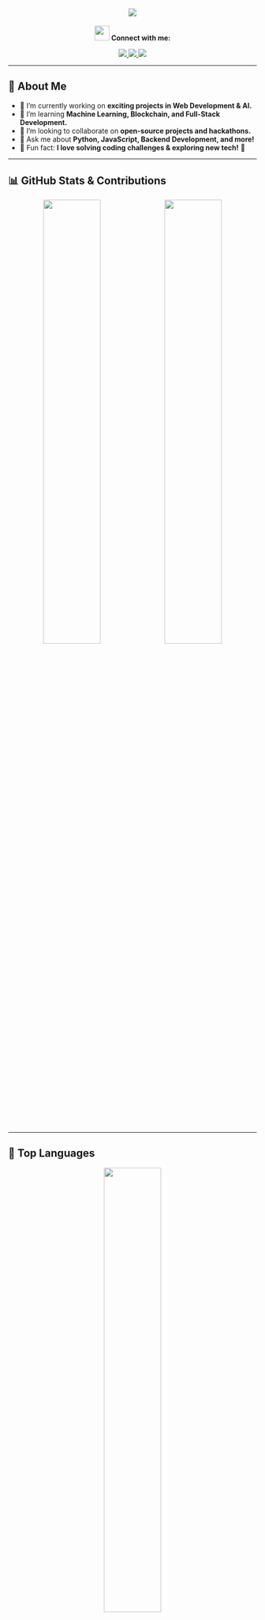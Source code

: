 <!--  Profile README by Karan Jain -->

<h1 align="center">
  <img src="https://readme-typing-svg.herokuapp.com?font=Fira+Code&duration=3000&pause=1000&color=F76C6C&center=true&vCenter=true&width=500&lines=Hello%2C+I'm+Karan+Jain!;Welcome+to+my+GitHub+profile!;Passionate+Developer+%7C+Tech+Enthusiast" />
</h1>

<p align="center">
  <img src="https://media.giphy.com/media/hvRJCLFzcasrR4ia7z/giphy.gif" width="30px"/> 
  <strong>Connect with me:</strong>
</p>

<p align="center">
  <a href="https://www.linkedin.com/in/karan-jain-161b60267" target="_blank">
    <img src="https://img.shields.io/badge/-LinkedIn-0A66C2?logo=linkedin&logoColor=white&style=for-the-badge" />
  </a>
  <a href="mailto:karanjain@gmail.com">
    <img src="https://img.shields.io/badge/-Gmail-D14836?logo=gmail&logoColor=white&style=for-the-badge" />
  </a>
  <a href="https://github.com/KaranJain09">
    <img src="https://img.shields.io/github/followers/KaranJain09?label=Follow&style=social" />
  </a>
</p>

---

## 🚀 **About Me**
- 🔭 I’m currently working on **exciting projects in Web Development & AI.**
- 🌱 I’m learning **Machine Learning, Blockchain, and Full-Stack Development.**
- 👯 I’m looking to collaborate on **open-source projects and hackathons.**
- 💬 Ask me about **Python, JavaScript, Backend Development, and more!**
- 🎯 Fun fact: **I love solving coding challenges & exploring new tech!** 🚀

---

## 📊 **GitHub Stats & Contributions**
<p align="center">
  <img src="https://github-readme-stats.vercel.app/api?username=KaranJain09&show_icons=true&theme=radical" width="48%" />
  <img src="https://github-readme-streak-stats.herokuapp.com/?user=KaranJain09&theme=radical" width="48%" />
</p>

---

## 📌 **Top Languages**
<p align="center">
  <img src="https://github-readme-stats.vercel.app/api/top-langs/?username=KaranJain09&layout=compact&theme=radical" width="48%"/>
</p>

---

## 💻 **Tech Stack**
<p align="center">
  <img src="https://img.shields.io/badge/-Python-3776AB?logo=python&logoColor=white&style=for-the-badge"/>
  <img src="https://img.shields.io/badge/-JavaScript-F7DF1E?logo=javascript&logoColor=black&style=for-the-badge"/>
  <img src="https://img.shields.io/badge/-React-61DAFB?logo=react&logoColor=black&style=for-the-badge"/>
  <img src="https://img.shields.io/badge/-Node.js-339933?logo=node.js&logoColor=white&style=for-the-badge"/>
  <img src="https://img.shields.io/badge/-MongoDB-47A248?logo=mongodb&logoColor=white&style=for-the-badge"/>
  <img src="https://img.shields.io/badge/-MySQL-4479A1?logo=mysql&logoColor=white&style=for-the-badge"/>
  <img src="https://img.shields.io/badge/-Git-F05032?logo=git&logoColor=white&style=for-the-badge"/>
</p>

---

## 📈 **Activity Graph**
<p align="center">
  <img src="https://github-readme-activity-graph.vercel.app/graph?username=KaranJain09&theme=react-dark&bg_color=20232a" width="90%"/>
</p>

---

## 📂 **Featured Projects**
<p align="center">
  <a href="https://github.com/KaranJain09/Expense_mgmt-T.E">
    <img src="https://img.shields.io/badge/-Expense%20Management%20System-blueviolet?style=for-the-badge" />
  </a>
  <a href="https://github.com/KaranJain09/Trourist_Guide_in_Python_tkinter">
    <img src="https://img.shields.io/badge/-Tourist%20Guide%20Application-ff69b4?style=for-the-badge" />
  </a>
</p>

---

## 📊 **Profile Visitors**
<p align="center">
  <img src="https://komarev.com/ghpvc/?username=KaranJain09&color=brightgreen&style=flat-square" />
</p>

---

## 🎵 **Vibes While Coding**
<p align="center">
  <img src="https://spotify-github-profile.vercel.app/api/view?uid=31aegzyf3kgtgakf5rwzptphshie&cover_image=true&theme=novatorem" width="50%"/>
</p>

---

### 🚀 **Let's Connect & Collaborate!**  
📫 **Reach me via:**  
- ✉️ Email: [karanjain@gmail.com](mailto:karanjain@gmail.com)  
- 💼 LinkedIn: [karan-jain-161b60267](https://www.linkedin.com/in/karan-jain-161b60267/)  
- 🌎 Portfolio: *Coming Soon!*  

---

⭐ **If you liked this, don't forget to give a star to my repositories!** ⭐

